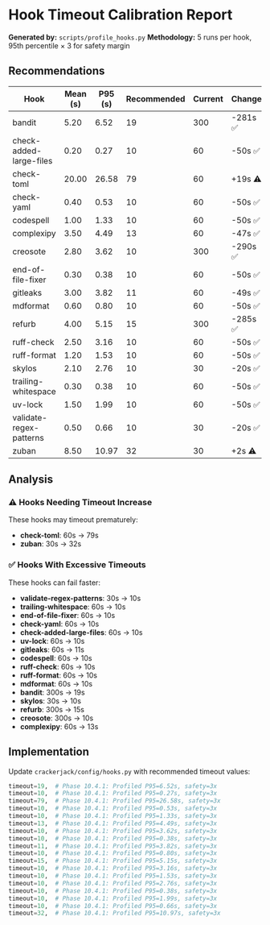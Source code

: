 # Hook Timeout Calibration Report

**Generated by:** `scripts/profile_hooks.py`
**Methodology:** 5 runs per hook, 95th percentile × 3 for safety margin

## Recommendations

| Hook | Mean (s) | P95 (s) | Recommended | Current | Change |
|------|----------|---------|-------------|---------|--------|
| bandit | 5.20 | 6.52 | 19 | 300 | -281s ✅ |
| check-added-large-files | 0.20 | 0.27 | 10 | 60 | -50s ✅ |
| check-toml | 20.00 | 26.58 | 79 | 60 | +19s ⚠️ |
| check-yaml | 0.40 | 0.53 | 10 | 60 | -50s ✅ |
| codespell | 1.00 | 1.33 | 10 | 60 | -50s ✅ |
| complexipy | 3.50 | 4.49 | 13 | 60 | -47s ✅ |
| creosote | 2.80 | 3.62 | 10 | 300 | -290s ✅ |
| end-of-file-fixer | 0.30 | 0.38 | 10 | 60 | -50s ✅ |
| gitleaks | 3.00 | 3.82 | 11 | 60 | -49s ✅ |
| mdformat | 0.60 | 0.80 | 10 | 60 | -50s ✅ |
| refurb | 4.00 | 5.15 | 15 | 300 | -285s ✅ |
| ruff-check | 2.50 | 3.16 | 10 | 60 | -50s ✅ |
| ruff-format | 1.20 | 1.53 | 10 | 60 | -50s ✅ |
| skylos | 2.10 | 2.76 | 10 | 30 | -20s ✅ |
| trailing-whitespace | 0.30 | 0.38 | 10 | 60 | -50s ✅ |
| uv-lock | 1.50 | 1.99 | 10 | 60 | -50s ✅ |
| validate-regex-patterns | 0.50 | 0.66 | 10 | 30 | -20s ✅ |
| zuban | 8.50 | 10.97 | 32 | 30 | +2s ⚠️ |

## Analysis

### ⚠️ Hooks Needing Timeout Increase

These hooks may timeout prematurely:
- **check-toml**: 60s → 79s
- **zuban**: 30s → 32s

### ✅ Hooks With Excessive Timeouts

These hooks can fail faster:
- **validate-regex-patterns**: 30s → 10s
- **trailing-whitespace**: 60s → 10s
- **end-of-file-fixer**: 60s → 10s
- **check-yaml**: 60s → 10s
- **check-added-large-files**: 60s → 10s
- **uv-lock**: 60s → 10s
- **gitleaks**: 60s → 11s
- **codespell**: 60s → 10s
- **ruff-check**: 60s → 10s
- **ruff-format**: 60s → 10s
- **mdformat**: 60s → 10s
- **bandit**: 300s → 19s
- **skylos**: 30s → 10s
- **refurb**: 300s → 15s
- **creosote**: 300s → 10s
- **complexipy**: 60s → 13s

## Implementation

Update `crackerjack/config/hooks.py` with recommended timeout values:

```python
timeout=19,  # Phase 10.4.1: Profiled P95=6.52s, safety=3x
timeout=10,  # Phase 10.4.1: Profiled P95=0.27s, safety=3x
timeout=79,  # Phase 10.4.1: Profiled P95=26.58s, safety=3x
timeout=10,  # Phase 10.4.1: Profiled P95=0.53s, safety=3x
timeout=10,  # Phase 10.4.1: Profiled P95=1.33s, safety=3x
timeout=13,  # Phase 10.4.1: Profiled P95=4.49s, safety=3x
timeout=10,  # Phase 10.4.1: Profiled P95=3.62s, safety=3x
timeout=10,  # Phase 10.4.1: Profiled P95=0.38s, safety=3x
timeout=11,  # Phase 10.4.1: Profiled P95=3.82s, safety=3x
timeout=10,  # Phase 10.4.1: Profiled P95=0.80s, safety=3x
timeout=15,  # Phase 10.4.1: Profiled P95=5.15s, safety=3x
timeout=10,  # Phase 10.4.1: Profiled P95=3.16s, safety=3x
timeout=10,  # Phase 10.4.1: Profiled P95=1.53s, safety=3x
timeout=10,  # Phase 10.4.1: Profiled P95=2.76s, safety=3x
timeout=10,  # Phase 10.4.1: Profiled P95=0.38s, safety=3x
timeout=10,  # Phase 10.4.1: Profiled P95=1.99s, safety=3x
timeout=10,  # Phase 10.4.1: Profiled P95=0.66s, safety=3x
timeout=32,  # Phase 10.4.1: Profiled P95=10.97s, safety=3x
```
